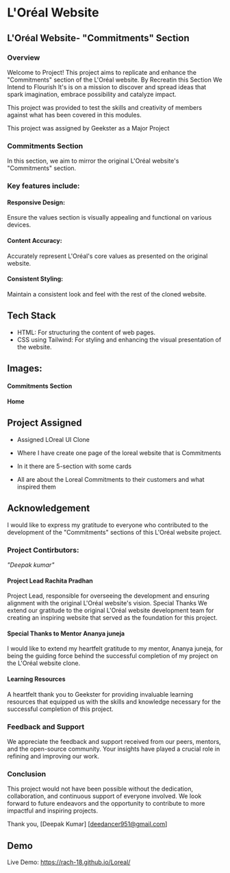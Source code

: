 # L'Oréal Website
## L'Oréal Website- "Commitments" Section
### Overview
Welcome to  Project! This project aims to replicate and enhance the "Commitments" section of the L'Oréal website. By Recreatin this Section We Intend to Flourish It's is on a mission to discover and spread ideas that spark imagination, embrace possibility and catalyze impact.

This project was provided to test the skills and creativity of members against what has been covered in this modules.

This project was assigned by Geekster as a Major Project 

### Commitments Section

In this section, we aim to mirror the original L'Oréal website's "Commitments" section. 

### Key features include:

#### Responsive Design: 
Ensure the values section is visually appealing and functional on various devices.

#### Content Accuracy: 
Accurately represent L'Oréal's core values as presented on the original website.

#### Consistent Styling: 
Maintain a consistent look and feel with the rest of the cloned website.

## Tech Stack
- HTML: For structuring the content of web pages.
- CSS using Tailwind: For styling and enhancing the visual presentation of the website.
## Images:
#### Commitments Section
#### Home


## Project Assigned
- Assigned LOreal UI Clone 
- Where I have create one page of the loreal website that is Commitments

- In it there are 5-section with some cards

- All are about the Loreal Commitments to their customers and what inspired them  

## Acknowledgement
I would like to express my gratitude to everyone who contributed to the development of the "Commitments" sections of this L'Oréal website project.

### Project Contirbutors: 
*"Deepak kumar"*

#### Project Lead **Rachita Pradhan** 
Project Lead, responsible for overseeing the development and ensuring alignment with the original L'Oréal website's vision.
Special Thanks
We extend our gratitude to the original L'Oréal  website development team for creating an inspiring website that served as the foundation for this project.

#### Special Thanks to Mentor **Ananya juneja**
I would like to extend my heartfelt gratitude to my mentor, Ananya juneja, for being the guiding force behind the successful completion of my project on the L'Oréal   website clone.

#### Learning Resources
A heartfelt thank you to Geekster for providing invaluable learning resources that equipped us with the skills and knowledge necessary for the successful completion of this project.

### Feedback and Support
We appreciate the feedback and support received from our peers, mentors, and the open-source community. Your insights have played a crucial role in refining and improving our work.

### Conclusion
This project would not have been possible without the dedication, collaboration, and continuous support of everyone involved. We look forward to future endeavors and the opportunity to contribute to more impactful and inspiring projects.

Thank you, [Deepak Kumar] [deedancer951@gmail.com]

## Demo

Live Demo: https://rach-18.github.io/Loreal/

